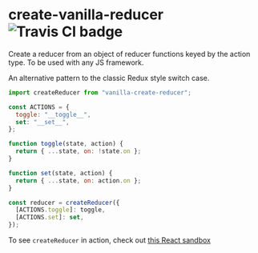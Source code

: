 # create-vanilla-reducer ![Travis CI badge](https://travis-ci.com/hargwit/vanilla-create-reducer.svg?branch=master)

Create a reducer from an object of reducer functions keyed by the action type. To be used with any JS framework.

An alternative pattern to the classic Redux style switch case.

```js
import createReducer from "vanilla-create-reducer";

const ACTIONS = {
  toggle: "__toggle__",
  set: "__set__",
};

function toggle(state, action) {
  return { ...state, on: !state.on };
}

function set(state, action) {
  return { ...state, on: action.on };
}

const reducer = createReducer({
  [ACTIONS.toggle]: toggle,
  [ACTIONS.set]: set,
});
```

To see `createReducer` in action, check out [this React sandbox](https://codesandbox.io/s/vanilla-create-reducer-example-wdrh5)
